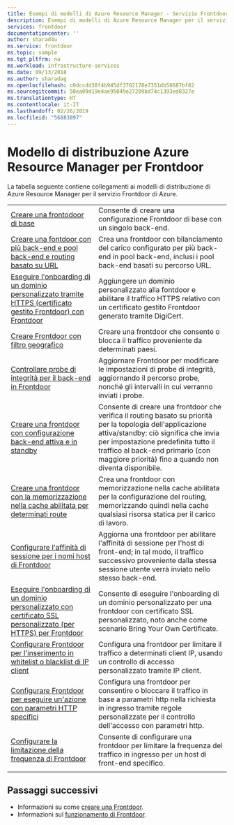```yaml
---
title: Esempi di modelli di Azure Resource Manager - Servizio Frontdoor di Azure | Microsoft Docs
description: Esempi di modelli di Azure Resource Manager per il servizio Frontdoor di Azure
services: frontdoor
documentationcenter: ''
author: sharad4u
ms.service: frontdoor
ms.topic: sample
ms.tgt_pltfrm: na
ms.workload: infrastructure-services
ms.date: 09/13/2018
ms.author: sharadag
ms.openlocfilehash: c0dccdd38f4b945df3702178e7351db58687bf82
ms.sourcegitcommit: 50ea09d19e4ae95049e27209bd74c1393ed8327e
ms.translationtype: HT
ms.contentlocale: it-IT
ms.lasthandoff: 02/26/2019
ms.locfileid: "56883897"
---
```

# <a name="azure-resource-manager-deployment-model-templates-for-front-door"></a>Modello di distribuzione Azure Resource Manager per Frontdoor

La tabella seguente contiene collegamenti ai modelli di distribuzione di Azure Resource Manager per il servizio Frontdoor di Azure. 

| | |
| ---| ---|
| [Creare una frontodoor di base](https://github.com/Azure/azure-quickstart-templates/tree/master/101-front-door-create-basic)| Consente di creare una configurazione Frontdoor di base con un singolo back-end. |
| [Creare una fontdoor con più back-end e pool back-end e routing basato su URL](https://github.com/Azure/azure-quickstart-templates/tree/master/101-front-door-create-multiple-backends)| Crea una frontdoor con bilanciamento del carico configurato per più back-end in pool back-end, inclusi i pool back-end basati su percorso URL. |
| [Eseguire l'onboarding di un dominio personalizzato tramite HTTPS (certificato gestito Frontdoor) con Frontdoor](https://github.com/Azure/azure-quickstart-templates/tree/master/101-front-door-custom-domain)| Aggiungere un dominio personalizzato alla fontdoor e abilitare il traffico HTTPS relativo con un certificato gestito Frontdoor generato tramite DigiCert. |
| [Creare Frontdoor con filtro geografico ](https://github.com/Azure/azure-quickstart-templates/tree/master/101-front-door-geo-filtering)| Creare una frontdoor che consente o blocca il traffico proveniente da determinati paesi. |
| [Controllare probe di integrità per il back-end in Frontdoor](https://github.com/Azure/azure-quickstart-templates/tree/master/201-front-door-health-probes)| Aggiornare Frontdoor per modificare le impostazioni di probe di integrità, aggiornando il percorso probe, nonché gli intervalli in cui verranno inviati i probe. |
| [Creare una frontdoor con configurazione back-end attiva e in standby](https://github.com/Azure/azure-quickstart-templates/tree/master/201-front-door-priority-lb)| Consente di creare una frontdoor che verifica il routing basato su priorità per la topologia dell'applicazione attiva/standby: ciò significa che invia per impostazione predefinita tutto il traffico al back-end primario (con maggiore priorità) fino a quando non diventa disponibile. |
| [Creare una frontdoor con la memorizzazione nella cache abilitata per determinati route](https://github.com/Azure/azure-quickstart-templates/tree/master/201-front-door-create-caching)| Crea una frontdoor con memorizzazione nella cache abilitata per la configurazione del routing, memorizzando quindi nella cache qualsiasi risorsa statica per il carico di lavoro. |
| [Configurare l'affinità di sessione per i nomi host di Frontdoor](https://github.com/Azure/azure-quickstart-templates/tree/master/201-front-door-session-affinity) | Aggiorna una frontdoor per abilitare l'affinità di sessione per l'host di front-end; in tal modo, il traffico successivo proveniente dalla stessa sessione utente verrà inviato nello stesso back-end. |
| [Eseguire l'onboarding di un dominio personalizzato con certificato SSL personalizzato (per HTTPS) per Frontdoor](https://github.com/Azure/azure-quickstart-templates/tree/master/201-front-door-custom-byoc) | Consente di eseguire l'onboarding di un dominio personalizzato per una frontdoor con certificato SSL personalizzato, noto anche come scenario Bring Your Own Certificate. |
| [Configurare Frontdoor per l'inserimento in whitelist o blacklist di IP client](https://github.com/Azure/azure-quickstart-templates/tree/master/201-front-door-waf-clientip)| Configura una frontdoor per limitare il traffico a determinati client IP, usando un controllo di accesso personalizzato tramite IP client. |
| [Configurare Frontdoor per eseguire un'azione con parametri HTTP specifici ](https://github.com/Azure/azure-quickstart-templates/tree/master/201-front-door-waf-http-params)| Configura una frontdoor per consentire o bloccare il traffico in base a parametri http nella richiesta in ingresso tramite regole personalizzate per il controllo dell'accesso con parametri http. |
| [Configurare la limitazione della frequenza di Frontdoor](https://github.com/Azure/azure-quickstart-templates/tree/master/201-front-door-rate-limiting)| Consente di configurare una frontdoor per limitare la frequenza del traffico in ingresso per un host di front-end specifico. |
| | |

## <a name="next-steps"></a>Passaggi successivi

- Informazioni su come [creare una Frontdoor](quickstart-create-front-door.md).
- Informazioni sul [funzionamento di Frontdoor](front-door-routing-architecture.md).